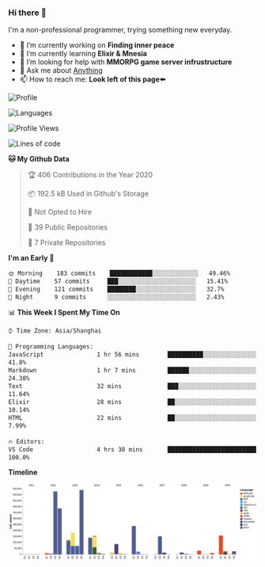 ### Hi there 👋

I'm a non-professional programmer, trying something new everyday.

<!--
**dyzdyz010/dyzdyz010** is a ✨ _special_ ✨ repository because its `README.md` (this file) appears on your GitHub profile.
-->

- 🔭 I’m currently working on **Finding inner peace**
- 🌱 I’m currently learning **Elixir & Mnesia**
- 🤔 I’m looking for help with **MMORPG game server infrustructure**
- 💬 Ask me about [Anything](https://github.com/dyzdyz010/dyzdyz010/issues)
- 📫 How to reach me: **Look left of this page⬅️**

<!-- - 👯 I’m looking to collaborate on
- 😄 Pronouns: ...
- ⚡ Fun fact: ...
 -->
 
![Profile](https://github-readme-stats.vercel.app/api?username=dyzdyz010&count_private=true&show_icons=true&theme=dracula&include_all_commits=true)

![Languages](https://github-readme-stats.vercel.app/api/top-langs/?username=dyzdyz010&theme=dracula&hide=html,jupyter+notebook&count_private=true&show_icons=true)

<!--START_SECTION:waka-->
![Profile Views](http://img.shields.io/badge/Profile%20Views-4-blue)

![Lines of code](https://img.shields.io/badge/From%20Hello%20World%20I%27ve%20Written-323268%20lines%20of%20code-blue)

**🐱 My Github Data** 

> 🏆 406 Contributions in the Year 2020
 > 
> 📦 192.5 kB Used in Github's Storage 
 > 
> 🚫 Not Opted to Hire
 > 
> 📜 39 Public Repositories 
 > 
> 🔑 7 Private Repositories  

**I'm an Early 🐤** 

```text
🌞 Morning    183 commits    ████████████░░░░░░░░░░░░░   49.46% 
🌆 Daytime    57 commits     ███░░░░░░░░░░░░░░░░░░░░░░   15.41% 
🌃 Evening    121 commits    ████████░░░░░░░░░░░░░░░░░   32.7% 
🌙 Night      9 commits      ░░░░░░░░░░░░░░░░░░░░░░░░░   2.43%

```


📊 **This Week I Spent My Time On** 

```text
⌚︎ Time Zone: Asia/Shanghai

💬 Programming Languages: 
JavaScript               1 hr 56 mins        ██████████░░░░░░░░░░░░░░░   41.8% 
Markdown                 1 hr 7 mins         ██████░░░░░░░░░░░░░░░░░░░   24.38% 
Text                     32 mins             ███░░░░░░░░░░░░░░░░░░░░░░   11.64% 
Elixir                   28 mins             ██░░░░░░░░░░░░░░░░░░░░░░░   10.14% 
HTML                     22 mins             ██░░░░░░░░░░░░░░░░░░░░░░░   7.99%

🔥 Editors: 
VS Code                  4 hrs 38 mins       █████████████████████████   100.0%

```

**Timeline**

![Chart not found](https://raw.githubusercontent.com/dyzdyz010/dyzdyz010/master/charts/bar_graph.png) 


<!--END_SECTION:waka-->
